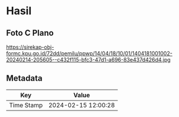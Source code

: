 # Hasil

## Foto C Plano

https://sirekap-obj-formc.kpu.go.id/72dd/pemilu/ppwp/14/04/18/10/01/1404181001002-20240214-205605--c432f115-bfc3-47d1-a696-83e437d426d4.jpg


## Metadata

| Key        | Value               |
| ---------- | ------------------- |
| Time Stamp | 2024-02-15 12:00:28 |



